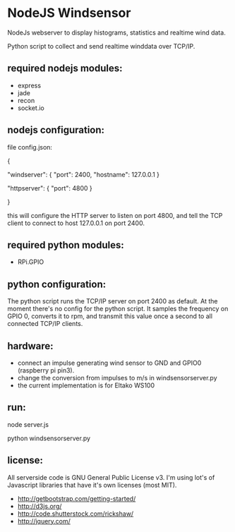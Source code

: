 NodeJS Windsensor
========
NodeJs webserver to display histograms, statistics and realtime wind data.

Python script to collect and send realtime winddata over TCP/IP.

required nodejs modules:
--------------
* express
* jade
* recon
* socket.io

nodejs configuration:
-------------
file config.json:

{

  "windserver": {
    "port": 2400,
    "hostname": 127.0.0.1
  }
  
  "httpserver": {
    "port": 4800
  }
  
}

this will configure the HTTP server to listen on port 4800, and tell the TCP client to connect to host 127.0.0.1 on port 2400.

required python modules:
----------------
* RPi.GPIO

python configuration:
-------------------
The python script runs the TCP/IP server on port 2400 as default. At the moment there's no config for the python script.
It samples the frequency on GPIO 0, converts it to rpm, and transmit this value once a second to all connected TCP/IP clients.

hardware:
----------------
* connect an impulse generating wind sensor to GND and GPIO0 (raspberry pi pin3).
* change the conversion from impulses to m/s in windsensorserver.py
* the current implementation is for Eltako WS100 

run:
----------------
node server.js

python windsensorserver.py

license:
----------------
All serverside code is GNU General Public License v3.
I'm using lot's of Javascript libraries that have it's own licenses (most MIT).
* http://getbootstrap.com/getting-started/
* http://d3js.org/
* http://code.shutterstock.com/rickshaw/
* http://jquery.com/
